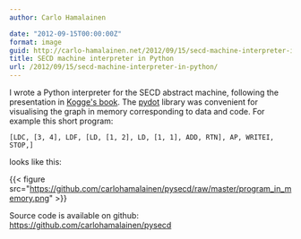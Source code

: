 ```yaml
---
author: Carlo Hamalainen

date: "2012-09-15T00:00:00Z"
format: image
guid: http://carlo-hamalainen.net/2012/09/15/secd-machine-interpreter-in-python/
title: SECD machine interpreter in Python
url: /2012/09/15/secd-machine-interpreter-in-python/
---
```

I wrote a Python interpreter for the SECD abstract machine, following the presentation in [Kogge's book](/2012/08/15/kogges-the-architecture-of-symbolic-computers-1991/). The [pydot](http://code.google.com/p/pydot/) library was convenient for visualising the graph in memory corresponding to data and code. For example this short program: 

    [LDC, [3, 4], LDF, [LD, [1, 2], LD, [1, 1], ADD, RTN], AP, WRITEI, STOP,]

looks like this: 

{{< figure src="https://github.com/carlohamalainen/pysecd/raw/master/program_in_memory.png" >}}

Source code is available on github: <https://github.com/carlohamalainen/pysecd>

